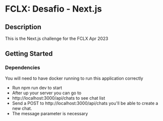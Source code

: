 # FCLX: Desafio - Next.js

## Description
This is the Next.js challenge for the FCLX Apr 2023

## Getting Started
### Dependencies
You will need to have docker running to run this application correctly

* Run npm run dev to start
* After up your server you can go to
* http://localhost:3000/api/chats to see chat list  
* Send a POST to http://localhost:3000/api/chats you'll be able to create a new chat.
* The message parameter is necessary